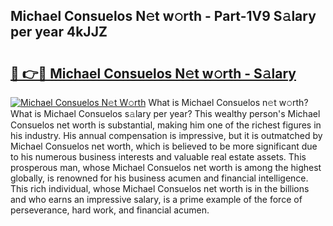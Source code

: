 ## Michael Consuelos N𝚎t w𝚘rth - Part-1V9 S𝚊lary per year 4kJJZ

# <h2><a href="http://gc1ib9q.nevu.top/?p=Michael+Consuelos">🔗 👉🔴 Michael Consuelos N𝚎t w𝚘rth - S𝚊lary</a></h2>

[![Michael Consuelos N𝚎t W𝚘rth](https://i.imgur.com/Oavwk0R.jpeg)](http://gc1ib9q.nevu.top/?p=Michael+Consuelos)
What is Michael Consuelos n𝚎t w𝚘rth? What is Michael Consuelos s𝚊lary per year?
This wealthy person's Michael Consuelos net worth is substantial, making him one of the richest figures in his industry. His annual compensation is impressive, but it is outmatched by Michael Consuelos net worth, which is believed to be more significant due to his numerous business interests and valuable real estate assets. This prosperous man, whose Michael Consuelos net worth is among the highest globally, is renowned for his business acumen and financial intelligence. This rich individual, whose Michael Consuelos net worth is in the billions and who earns an impressive salary, is a prime example of the force of perseverance, hard work, and financial acumen.
